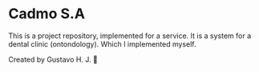 # Cadmo S.A
This is a project repository, implemented for a service. It is a system for a dental clinic (ontondology). Which I implemented myself.

Created by Gustavo H. J. 💜